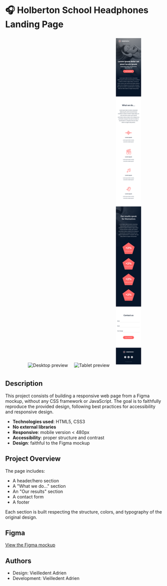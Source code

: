 

# 🎧 Holberton School Headphones Landing Page


<div align="center">
	<img src="images/01_headphones_desktop@2x.png" alt="Desktop preview" width="200" style="margin:8px;" />
	<img src="images/01_headphones_tablet@2x.png" alt="Tablet preview" width="120" style="margin:8px;" />
	<img src="images/01_headphones_mobile@2x.png" alt="Mobile preview" width="80" style="margin:8px;" />
</div>

## Description
This project consists of building a responsive web page from a Figma mockup, without any CSS framework or JavaScript. The goal is to faithfully reproduce the provided design, following best practices for accessibility and responsive design.

- **Technologies used**: HTML5, CSS3
- **No external libraries**
- **Responsive**: mobile version < 480px
- **Accessibility**: proper structure and contrast
- **Design**: faithful to the Figma mockup

## Project Overview
The page includes:
- A header/hero section
- A "What we do..." section
- An "Our results" section
- A contact form
- A footer

Each section is built respecting the structure, colors, and typography of the original design.

## Figma
[View the Figma mockup](https://www.figma.com/design/lG0E38Te1KoOC4HrprpXNB/Holberton-School---Headphone-company?node-id=0-1&t=UmpQ6xqqvLlhYJfn-1)


## Authors
- Design: Vieilledent Adrien
- Development: Vieilledent Adrien
